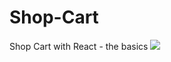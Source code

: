 # Shop-Cart
Shop Cart with React - the basics 
![](https://raw.githubusercontent.com/vemian/Shop-Cart/gh-pages/src/ShopCart.webp)
